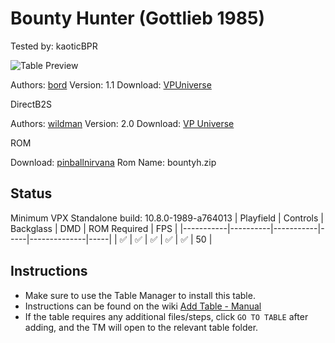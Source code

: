 # Bounty Hunter (Gottlieb 1985)
Tested by: kaoticBPR

![Table Preview](../../images/vpx-bountyhunter.png)

Authors: [bord](https://vpuniverse.com/profile/9265-bord/)
Version: 1.1
Download: [VPUniverse](https://vpuniverse.com/files/file/6250-bounty-hunter-gottlieb-1985/)

DirectB2S

Authors: [wildman](https://vpuniverse.com/profile/5-wildman/)
Version: 2.0
Download: [VP Universe](https://vpuniverse.com/files/file/2948-bounty-hunter-gottlieb-1985/)

ROM

Download: [pinballnirvana](https://pinballnirvana.com/forums/resources/bountyh.1617/)
Rom Name: bountyh.zip

## Status 

Minimum VPX Standalone build: 10.8.0-1989-a764013
| Playfield | Controls | Backglass | DMD | ROM Required | FPS | 
|-----------|----------|-----------|-----|--------------|-----|
| :white_check_mark: | :white_check_mark: | :white_check_mark: | :white_check_mark: | :white_check_mark: | 50 |

## Instructions

- Make sure to use the Table Manager to install this table.
- Instructions can be found on the wiki [Add Table - Manual](https://github.com/LegendsUnchained/vpx-standalone-alp4k/wiki/%5B04%5D-%F0%9F%A7%A1-TM-%E2%80%90-Other-Features#add-table---manual)
- If the table requires any additional files/steps, click `GO TO TABLE` after adding, and the TM will open to the relevant table folder.

